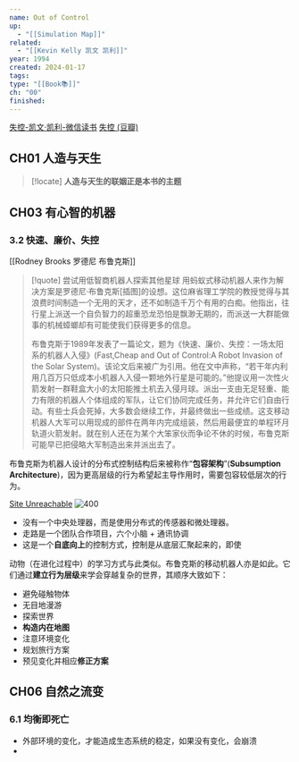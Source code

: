 ```yaml
---
name: Out of Control
up:
  - "[[Simulation Map]]"
related:
  - "[[Kevin Kelly 凯文 凯利]]"
year: 1994
created: 2024-01-17
tags: 
type: "[[Book📚]]"
ch: "00"
finished:
---
```

[失控-凯文·凯利-微信读书](https://weread.qq.com/web/reader/8333202058318c833b4a523)
[失控 (豆瓣)](https://book.douban.com/subject/26652329/)


## CH01 人造与天生

> [!locate]
> **人造与天生的联姻正是本书的主题**



## CH03 有心智的机器

 ### 3.2 快速、廉价、失控


[[Rodney Brooks 罗德尼 布鲁克斯]]

> [!quote] 尝试用低智商机器人探索其他星球
> 用蚂蚁式移动机器人来作为解决方案是罗德尼·布鲁克斯[插图]的设想。这位麻省理工学院的教授觉得与其浪费时间制造一个无用的天才，还不如制造千万个有用的白痴。他指出，往行星上派送一个自负智力的超重恐龙恐怕是飘渺无期的，而派送一大群能做事的机械蟑螂却有可能使我们获得更多的信息。
> 
> 布鲁克斯于1989年发表了一篇论文，题为《快速、廉价、失控：一场太阳系的机器人入侵》(Fast,Cheap and Out of Control:A Robot Invasion of the Solar System)。该论文后来被广为引用。他在文中声称，“若干年内利用几百万只低成本小机器人入侵一颗地外行星是可能的。”他提议用一次性火箭发射一群鞋盒大小的太阳能推土机去入侵月球。派出一支由无足轻重、能力有限的机器人个体组成的军队，让它们协同完成任务，并允许它们自由行动。有些士兵会死掉，大多数会继续工作，并最终做出一些成绩。这支移动机器人大军可以用现成的部件在两年内完成组装，然后用最便宜的单程环月轨道火箭发射。就在别人还在为某个大笨家伙而争论不休的时候，布鲁克斯可能早已把侵略大军制造出来并派出去了。

布鲁克斯为机器人设计的分布式控制结构后来被称作“**包容架构**”(**Subsumption Architecture**)，因为更高层级的行为希望起主导作用时，需要包容较低层次的行为。

[Site Unreachable](https://en.wikipedia.org/wiki/Genghis_(robot))
![400](https://s1.vika.cn/space/2024/01/22/cafedf4589ed47d3bccd5e1b4f57facb)

- 没有一个中央处理器，而是使用分布式的传感器和微处理器。
- 走路是一个团队合作项目，六个小脑 + 通讯协调
- 这是一个**自底向上**的控制方式，控制是从底层汇聚起来的，即使


动物（在进化过程中）的学习方式与此类似。布鲁克斯的移动机器人亦是如此。它们通过**建立行为层级**来学会穿越复杂的世界，其顺序大致如下：
- 避免碰触物体
- 无目地漫游
- 探索世界
- **构造内在地图**
- 注意环境变化
- 规划旅行方案
- 预见变化并相应**修正方案**


## CH06 自然之流变

### 6.1 均衡即死亡

- 外部环境的变化，才能造成生态系统的稳定，如果没有变化，会崩溃
- 

